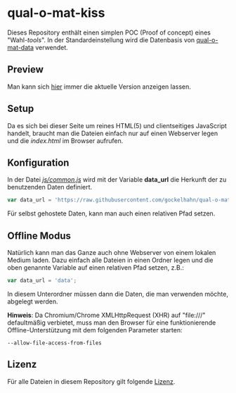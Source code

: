 # qual-o-mat-kiss

Dieses Repository enthält einen simplen POC (Proof of concept) eines "Wahl-*tools*". In der Standardeinstellung wird die Datenbasis von [qual-o-mat-data](https://github.com/gockelhahn/qual-o-mat-data) verwendet.

## Preview

Man kann sich [hier](https://rawgit.com/gockelhahn/qual-o-mat-kiss/master/index.html) immer die aktuelle Version anzeigen lassen.

## Setup

Da es sich bei dieser Seite um reines HTML(5) und clientseitiges JavaScript handelt, braucht man die Dateien einfach nur auf einen Webserver legen und die *index.html* im Browser aufrufen.

## Konfiguration

In der Datei *[js/common.js](js/common.js)* wird mit der Variable **data_url** die Herkunft der zu benutzenden Daten definiert.
```javascript
var data_url = 'https://raw.githubusercontent.com/gockelhahn/qual-o-mat-data/master';
```
Für selbst gehostete Daten, kann man auch einen relativen Pfad setzen.

## Offline Modus

Natürlich kann man das Ganze auch ohne Webserver von einem lokalen Medium laden. Dazu einfach alle Dateien in einen Ordner legen und die oben genannte Variable auf einen relativen Pfad setzen, z.B.:
```javascript
var data_url = 'data';
```
In diesem Unterordner müssen dann die Daten, die man verwenden möchte, abgelegt werden.

**Hinweis**:
Da Chromium/Chrome XMLHttpRequest (XHR) auf "file:///" defaultmäßig verbietet, muss man den Browser für eine funktionierende Offline-Unterstützung mit dem folgenden Parameter starten:
```
--allow-file-access-from-files
```

## Lizenz

Für alle Dateien in diesem Repository gilt folgende [Lizenz](LICENSE).
